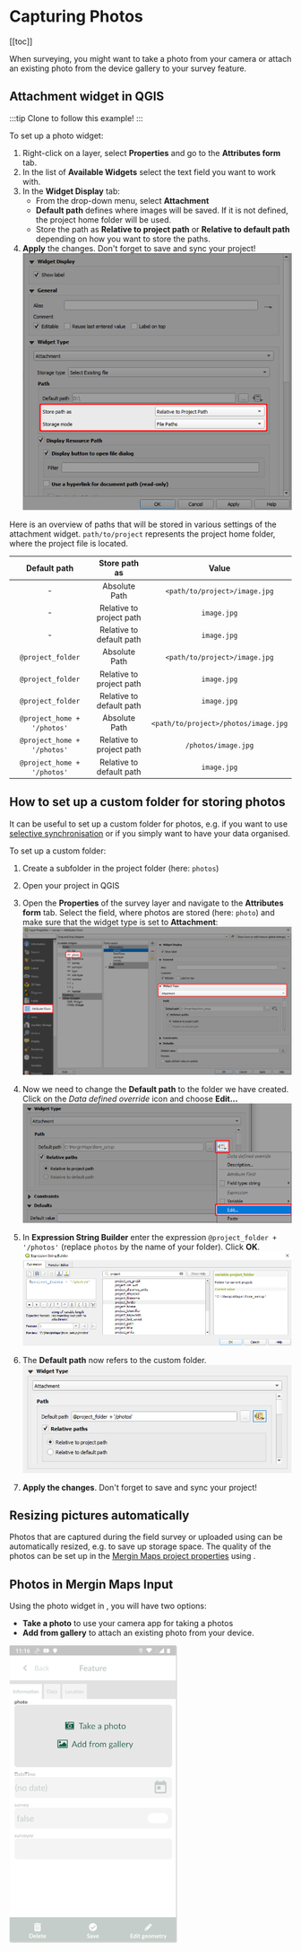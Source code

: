 # Capturing Photos
[[toc]]

When surveying, you might want to take a photo from your camera or attach an existing photo from the device gallery to your survey feature.

## Attachment widget in QGIS

:::tip
Clone <MerginMapsProject id="documentation/form_setup" /> to follow this example!
:::

To set up a photo widget:
1. Right-click on a layer, select **Properties** and go to the **Attributes form** tab.
2. In the list of **Available Widgets** select the text field you want to work with.
3. In the **Widget Display** tab:
   - From the drop-down menu, select **Attachment**
   - **Default path** defines where images will be saved. If it is not defined, the project home folder will be used.
   - Store the path as **Relative to project path** or **Relative to default path** depending on how you want to store the paths.
4. **Apply** the changes. Don't forget to save and sync your project!
![photos](./qgis_forms_photo.png)

Here is an overview of paths that will be stored in various settings of the attachment widget. `path/to/project` represents the project home folder, where the project file is located. 

|        Default path       	|  Store path as 	|                Value               	|
|:-------------------------:	|:------------:	|:----------------------------------:	|
|             -             	| Absolute Path	|     `<path/to/project>/image.jpg`    	|
|             -             	| Relative to project path |              `image.jpg`             	|
|             -             	| Relative to default path |              `image.jpg`             	|
|      `@project_folder`      	| Absolute Path |     `<path/to/project>/image.jpg`    	|
|      `@project_folder`      	| Relative to project path |              `image.jpg`             	|
|      `@project_folder`      	| Relative to default path |              `image.jpg`             	|
| `@project_home + '/photos'` 	| Absolute Path | `<path/to/project>/photos/image.jpg` 	|
| `@project_home + '/photos'` 	| Relative to project path |          `/photos/image.jpg`         	|
| `@project_home + '/photos'` 	| Relative to default path |               `image.jpg`             	|


## How to set up a custom folder for storing photos
It can be useful to set up a custom folder for photos, e.g. if you want to use [selective synchronisation](../manage/selective_sync/) or if you simply want to have your data organised.

To set up a custom folder:
1. Create a subfolder in the project folder (here: `photos`)
2. Open your project in QGIS
3. Open the **Properties** of the survey layer and navigate to the **Attributes form** tab. 
   Select the field, where photos are stored (here: `photo`) and make sure that the widget type is set to **Attachment**:
   ![form](./qgis_form_photo.png)
5. Now we need to change the **Default path** to the folder we have created. Click on the *Data defined override* icon and choose **Edit...**
   ![edit expression](./qgis_form_photo_edit_expr.png)

6. In **Expression String Builder** enter the expression `@project_folder + '/photos'` (replace `photos` by the name of your folder). Click **OK**.
   ![folder expression](./qgis_forms_photo_expression.png)

7. The **Default path** now refers to the custom folder.
   ![](./qgis_custom_folder.png)

8. **Apply the changes**. Don't forget to save and sync your project!


## Resizing pictures automatically
Photos that are captured during the field survey or uploaded using <MobileAppName /> can be automatically resized, e.g. to save up storage space. The quality of the photos can be set up in the [Mergin Maps project properties](../gis/features/#photo-quality) using <QGISPluginName />.

## Photos in Mergin Maps Input
Using the photo widget in <MobileAppName />, you will have two options:
- **Take a photo** to use your camera app for taking a photos 
- **Add from gallery** to attach an existing photo from your device.

![photos](./input_forms_photo.png)
